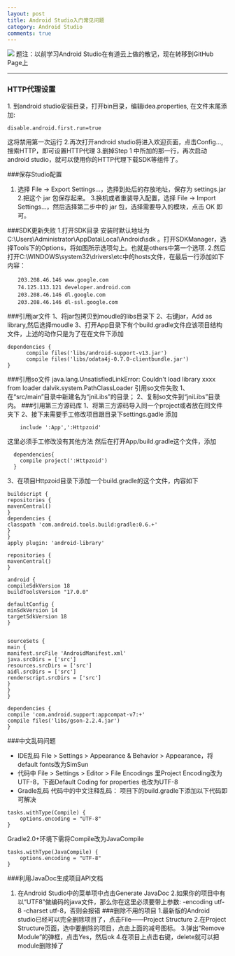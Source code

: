 ```yaml
---
layout: post
title: Android Studio入门常见问题
category: Android Studio
comments: true
---
```



![](http://upload-images.jianshu.io/upload_images/2926311-95d15673eb47efe1.png?imageMogr2/auto-orient/strip%7CimageView2/2/w/1240)
题注：以前学习Android Studio在有道云上做的散记，现在转移到GitHub Page上
___

### HTTP代理设置
1. 到android studio安装目录，打开bin目录，编辑idea.properties, 在文件末尾添加:
```
disable.android.first.run=true
```
这将禁用第一次运行
2.再次打开android studio将进入欢迎页面，点击Config..., 搜索HTTP，即可设置HTTP代理
3.删掉Step 1 中所加的那一行，再次启动android studio，就可以使用你的HTTP代理下载SDK等组件了。

###保存Studio配置
1. 选择 File -> Export Settings...，选择到处后的存放地址，保存为 settings.jar
2.把这个 jar 包保存起来。
3.换机或者重装导入配置，选择 File -> Import Settings...，然后选择第二步中的 jar 包，选择需要导入的模块，点击 OK 即可。

###SDK更新失败
1.打开SDK目录 安装时默认地址为C:\Users\Administrator\AppData\Local\Android\sdk 。打开SDKManager，选择Tools下的Options，将如图所示选项勾上。也就是others中第一个选项.
2.然后打开C:\WINDOWS\system32\drivers\etc中的hosts文件，在最后一行添加如下内容：
```
　　203.208.46.146 www.google.com
　　74.125.113.121 developer.android.com
　　203.208.46.146 dl.google.com
　　203.208.46.146 dl-ssl.google.com
```
###引用jar文件
1、将jar包拷贝到moudle的libs目录下
2、右键jar，Add as library,然后选择moudle
3、打开App目录下有个build.gradle文件应该项目结构文件，上述的动作只是为了在在文件下添加
```
dependencies {
      compile files('libs/android-support-v13.jar')
      compile files('libs/odata4j-0.7.0-clientbundle.jar')
}
```

###引用so文件
java.lang.UnsatisfiedLinkError: Couldn't load library xxxx from loader dalvik.system.PathClassLoader
引用so文件失败
1、在“src/main”目录中新建名为“jniLibs”的目录；
2、复制so文件到“jniLibs”目录内。
###引用第三方源码库
1、将第三方源码导入同一个project或者放在同文件夹下
2、接下来需要手工修改项目跟目录下settings.gadle 添加
```
    include ':App',':Httpzoid'
```
这里必须手工修改没有其他方法
然后在打开App/build.gradle这个文件，添加
```
  dependencies{
    compile project(':Httpzoid')
  }
```
3、在项目Httpzoid目录下添加一个build.gradle的这个文件，内容如下
 ```
buildscript {
repositories {
mavenCentral()
}
dependencies {
classpath 'com.android.tools.build:gradle:0.6.+'
}
}
apply plugin: 'android-library'
 
repositories {
mavenCentral()
}
 
android {
compileSdkVersion 18
buildToolsVersion "17.0.0"
 
defaultConfig {
minSdkVersion 14
targetSdkVersion 18
}
 
 
sourceSets {
main {
manifest.srcFile 'AndroidManifest.xml'
java.srcDirs = ['src']
resources.srcDirs = ['src']
aidl.srcDirs = ['src']
renderscript.srcDirs = ['src']
}
}
}
 
dependencies {
compile 'com.android.support:appcompat-v7:+'
compile files('libs/gson-2.2.4.jar')
}
```
###中文乱码问题
- IDE乱码
File > Settings > Appearance & Behavior > Appearance，将default fonts改为SimSun
- 代码中
File > Settings > Editor > File Encodings 里Project Encoding改为UTF-8，下面Default Coding for properties 也改为UTF-8
- Gradle乱码
代码中的中文注释乱码：
项目下的build.gradle下添加以下代码即可解决 
```
tasks.withType(Compile) {  
    options.encoding = "UTF-8"  
}  
```
Gradle2.0+环境下需将Compile改为JavaCompile
```
tasks.withType(JavaCompile) {  
    options.encoding = "UTF-8"  
}  
```
###利用JavaDoc生成项目API文档
1. 在Android Studio中的菜单项中点击Generate JavaDoc
2.如果你的项目中有以“UTF8”做编码的java文件，那么你在这里必须要带上参数: -encoding utf-8 -charset utf-8，否则会报错
###删除不用的项目
1.最新版的Android studio已经可以完全删除项目了，点击File——Project Structure
2.在Project Structure页面，选中要删除的项目，点击上面的减号图标。
3.弹出“Remove Module”的弹框，点击Yes，然后ok
4.在项目上点击右键，delete就可以把module删除掉了
